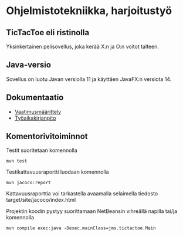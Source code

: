 # Ohjelmistotekniikka, harjoitustyö

## TicTacToe eli ristinolla

Yksinkertainen pelisovellus, joka kerää X:n ja O:n voitot talteen.

## Java-versio

Sovellus on luotu Javan versiolla 11 ja käyttäen JavaFX:n versiota 14.

## Dokumentaatio

* [Vaatimusmäärittely](https://github.com/gitjms/ot-harjoitustyo/blob/master/dokumentointi/Vaatimusmaarittely.md)
* [Työaikakirjanpito](https://github.com/gitjms/ot-harjoitustyo/blob/master/dokumentointi/Tyoaikakirjanpito.md)

## Komentorivitoiminnot

Testit suoritetaan komennolla

```
mvn test
```

Testikattavuusraportti luodaan komennolla

```
mvn jacoco:report
```

Kattavuusraporttia voi tarkastella avaamalla selaimella tiedosto target/site/jacoco/index.html


Projektin koodin pystyy suorittamaan NetBeansin vihreällä napilla tai/ja komennolla

```
mvn compile exec:java -Dexec.mainClass=jms.tictactoe.Main
```
